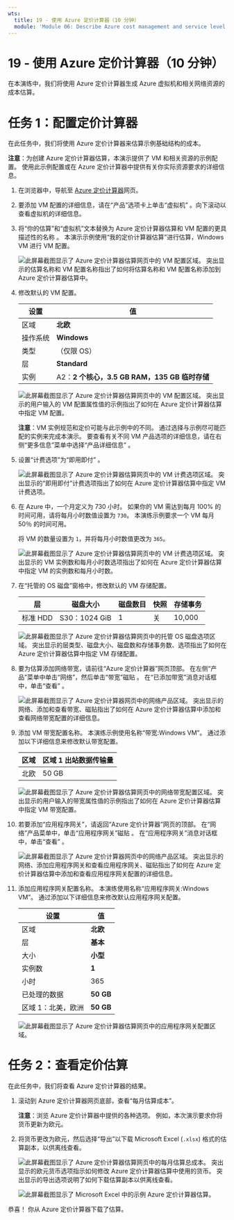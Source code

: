 ```yaml
---
wts:
  title: 19 - 使用 Azure 定价计算器（10 分钟）
  module: 'Module 06: Describe Azure cost management and service level agreements'
---
```

# <a name="19---use-the-pricing-calculator-10-min"></a>19 - 使用 Azure 定价计算器（10 分钟）

在本演练中，我们将使用 Azure 定价计算器生成 Azure 虚拟机和相关网络资源的成本估算。

# <a name="task-1-configure-the-pricing-calculator"></a>任务 1：配置定价计算器

在此任务中，我们将使用 Azure 定价计算器来估算示例基础结构的成本。 

**注意**：为创建 Azure 定价计算器估算，本演示提供了 VM 和相关资源的示例配置。 使用此示例配置或在 Azure 定价计算器中提供有关你实际资源要求的详细信息。

1. 在浏览器中，导航至 [Azure 定价计算器](https://azure.microsoft.com/en-us/pricing/calculator/)网页。

2. 要添加 VM 配置的详细信息，请在“产品”选项卡上单击“虚拟机” 。向下滚动以查看虚拟机的详细信息。 

3. 将“你的估算”和“虚拟机”文本替换为 Azure 定价计算器估算和 VM 配置的更具描述性的名称 。 本演示示例使用“我的定价计算器估算”进行估算，Windows VM 进行 VM 配置。

   ![此屏幕截图显示了 Azure 定价计算器估算网页中的 VM 配置区域。 突出显示的估算名称和 VM 配置名称指出了如何将估算名称和 VM 配置名称添加到 Azure 定价计算器估算中。](../images/1901.png)

4. 修改默认的 VM 配置。

    | 设置 | 值 |
    | -- | -- |
    | 区域 | **北欧** |
    | 操作系统 | **Windows** |
    | 类型 | （仅限 OS） |
    | 层 | **Standard** |  
    | 实例 | A2：**2 个核心，3.5 GB RAM，135 GB 临时存储** |

   ![此屏幕截图显示了 Azure 定价计算器估算网页中的 VM 配置区域。 突出显示的用户输入的 VM 配置属性值的示例指出了如何在 Azure 定价计算器估算中指定 VM 配置。](../images/1902.png)

    **注意**：VM 实例规范和定价可能与此示例中的不同。 通过选择与示例尽可能匹配的实例来完成本演示。 要查看有关不同 VM 产品选项的详细信息，请在右侧“更多信息”菜单中选择“产品详细信息” 。

5. 设置“计费选项”为“即用即付” 。

   ![此屏幕截图显示了 Azure 定价计算器估算网页中的 VM 计费选项区域。 突出显示的“即用即付”计费选项指出了如何在 Azure 定价计算器估算中指定 VM 计费选项。](../images/1903.png)

6. 在 Azure 中，一个月定义为 730 小时。 如果你的 VM 需达到每月 100% 的时间可用，请将每月小时数值设置为 `730`。 本演练示例要求一个 VM 每月 50％ 的时间可用。

    将 VM 的数量设置为 `1`，并将每月小时数值更改为 `365`。

   ![此屏幕截图显示了 Azure 定价计算器估算网页中的 VM 计费选项区域。 突出显示的 VM 实例数和每月小时数选项指出了如何在 Azure 定价计算器估算中指定 VM 的实例数和每月小时数。](../images/1904.png)

7. 在“托管的 OS 磁盘”窗格中，修改默认的 VM 存储配置。

    | 层 | 磁盘大小 | 磁盘数目 | 快照 | 存储事务 |
    | ---- | --------- | --------------- | -------- | -------------------- |
    | 标准 HDD | S30：1024 GiB | 1 | 关 | 10,000 |

   ![此屏幕截图显示了 Azure 定价计算器估算网页中的托管 OS 磁盘选项区域。 突出显示的层类型、磁盘大小、磁盘数和存储事务数、选项指出了如何在 Azure 定价计算器估算中指定 VM 存储配置。](../images/1905.png)

8. 要为估算添加网络带宽，请前往“Azure 定价计算器”网页顶部。 在左侧“产品”菜单中单击“网络”，然后单击“带宽”磁贴 。 在“已添加带宽”消息对话框中，单击“查看” 。

   ![此屏幕截图显示了 Azure 定价计算器网页中的网络产品区域。 突出显示的网络、添加和查看带宽、磁贴指出了如何在 Azure 定价计算器估算中添加和查看网络带宽配置的详细信息。](../images/1906.png)

9. 添加 VM 带宽配置名称。 本演练示例使用名称“带宽:Windows VM”。 通过添加以下详细信息来修改默认带宽配置。

    | 区域 | 区域 1 出站数据传输量 |
    | ------ | -------------------------------------- |
    | 北欧 | 50 GB |

   ![此屏幕截图显示了 Azure 定价计算器估算网页中的网络带宽配置区域。 突出显示的用户输入的带宽属性值的示例指出了如何在 Azure 定价计算器估算中指定 VM 带宽配置。](../images/1907.png)

10. 若要添加“应用程序网关”，请返回“Azure 定价计算器”网页的顶部。 在“网络”产品菜单中，单击“应用程序网关”磁贴 。 在“应用程序网关”消息对话框中，单击“查看” 。

    ![此屏幕截图显示了 Azure 定价计算器网页中的网络产品区域。 突出显示的网络、添加应用程序网关和查看应用程序网关、磁贴指出了如何在 Azure 定价计算器估算中添加和查看应用程序网关配置的详细信息。](../images/1908.png)

11. 添加应用程序网关配置名称。 本演练使用名称“应用程序网关:Windows VM”。 通过添加以下详细信息来修改默认应用程序网关配置。

    | 设置 | 值 |
    | -- | -- |
    | 区域 | **北欧** |
    | 层 | **基本** |
    | 大小 | **小型** |
    | 实例数 | **1** |  
    | 小时 |               365 |
    | 已处理的数据 | **50 GB** |
    | 区域 1：北美，欧洲 | **50 GB**|

    ![此屏幕截图显示了 Azure 定价计算器估算网页中的应用程序网关配置区域。](../images/1909.png)


# <a name="task-2-review-the-pricing-estimate"></a>任务 2：查看定价估算

在此任务中，我们将查看 Azure 定价计算器的结果。 

1. 滚动到 Azure 定价计算器网页底部，查看“每月估算成本”。

    **注意**：浏览 Azure 定价计算器中提供的各种选项。 例如，本次演示要求你将货币更新为欧元。

2. 将货币更改为欧元，然后选择“导出”以下载 Microsoft Excel (`.xlsx`) 格式的估算副本，以供离线查看。

    ![此屏幕截图显示了 Azure 定价计算器估算网页中的每月估算总成本。 突出显示的欧元货币选项指示如何修改 Azure 定价计算器估算中使用的货币。 突出显示的导出选项说明了如何下载估算副本以供离线查看。](../images/1910.png)

    ![此屏幕截图显示了 Microsoft Excel 中的示例 Azure 定价计算器估算。](../images/1911.png)

恭喜！ 你从 Azure 定价计算器下载了估算。
